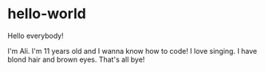 # hello-world

Hello everybody!

I'm Ali. I'm 11 years old and I wanna know how to code!
I love singing.
I have blond hair and brown eyes.
That's all bye!
